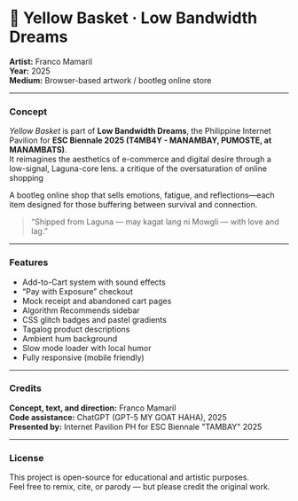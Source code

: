 # 🛒 Yellow Basket · Low Bandwidth Dreams

**Artist:** Franco Mamaril  
**Year:** 2025  
**Medium:** Browser-based artwork / bootleg online store  

---

### Concept
*Yellow Basket* is part of **Low Bandwidth Dreams**, the Philippine Internet Pavilion for **ESC Biennale 2025 (T4MB4Y - MANAMBAY, PUMOSTE, at MANAMBATS)**.  
It reimagines the aesthetics of e-commerce and digital desire through a low-signal, Laguna-core lens. a critique of the oversaturation of online shopping

A bootleg online shop that sells emotions, fatigue, and reflections—each item designed for those buffering between survival and connection.

> “Shipped from Laguna — may kagat lang ni Mowgli — with love and lag.”

---

### Features
- Add-to-Cart system with sound effects  
- “Pay with Exposure” checkout  
- Mock receipt and abandoned cart pages  
- Algorithm Recommends sidebar  
- CSS glitch badges and pastel gradients  
- Tagalog product descriptions  
- Ambient hum background  
- Slow mode loader with local humor  
- Fully responsive (mobile friendly)

---

### Credits
**Concept, text, and direction:** Franco Mamaril  
**Code assistance:** ChatGPT (GPT-5 MY GOAT HAHA), 2025  
**Presented by:** Internet Pavilion PH for ESC Biennale "TAMBAY" 2025  

---

### License
This project is open-source for educational and artistic purposes.  
Feel free to remix, cite, or parody — but please credit the original work.
